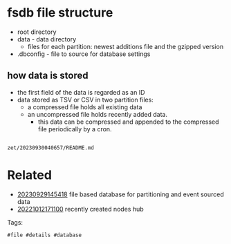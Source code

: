 # fsdb file structure

- root directory
- data - data directory
  - files for each partition: newest additions file and the gzipped version
- .dbconfig - file to source for database settings

## how data is stored
- the first field of the data is regarded as an ID
- data stored as TSV or CSV in two partition files:
  - a compressed file holds all existing data
  - an uncompressed file holds recently added data.
    - this data can be compressed and appended to the compressed file periodically by a cron.

```
```

` zet/20230930040657/README.md `

# Related

- [20230929145418](/zet/20230929145418/README.md) file based database for partitioning and event sourced data
- [20221012171100](/zet/20221012171100/README.md) recently created nodes hub

Tags:

    #file #details #database
